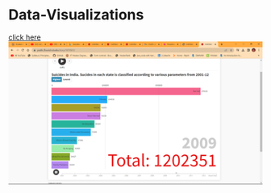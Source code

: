 # Data-Visualizations<br>
<a href="https://public.flourish.studio/story/1879520/"> click here <a>
  <br>
  <img src="https://github.com/adarshnitt/Data-Visualizations/blob/main/Flourish%20Vis.png"/>
